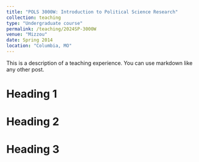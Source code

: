 ```yaml
---
title: "POLS 3000W: Introduction to Political Science Research"
collection: teaching
type: "Undergraduate course"
permalink: /teaching/2024SP-3000W
venue: "Mizzou"
date: Spring 2014
location: "Columbia, MO"
---
```


This is a description of a teaching experience. You can use markdown like any other post.

Heading 1
======

Heading 2
======

Heading 3
======
